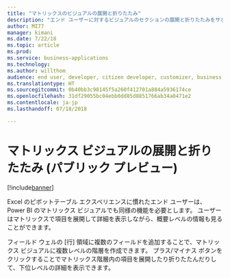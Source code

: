 ```yaml
---
title: "マトリックスのビジュアルの展開と折りたたみ"
description: "エンド ユーザーに対するビジュアルのセクションの展開と折りたたみをサポートするピボット テーブルに似たエクスペリエンス。"
author: MI77
manager: kimani
ms.date: 7/22/18
ms.topic: article
ms.prod: 
ms.service: business-applications
ms.technology: 
ms.author: willthom
audience: end user, developer, citizen developer, customizer, business analyst, IT pro
ms.translationtype: HT
ms.sourcegitcommit: 0b40bb3c98145f5a260f412701a884a5936174ce
ms.openlocfilehash: 31df29055bc04ebb0dd85d8851766ab34a0471e2
ms.contentlocale: ja-jp
ms.lasthandoff: 07/18/2018

---
```


# <a name="expand-and-collapse-in-matrix-visual-public-preview"></a>マトリックス ビジュアルの展開と折りたたみ (パブリック プレビュー)

[!include[banner](../../../includes/banner.md)]

Excel のピボットテーブル エクスペリエンスに慣れたエンド ユーザーは、Power BI のマトリックス ビジュアルでも同様の機能を必要とします。 ユーザーはマトリックスで項目を展開して詳細を表示しながら、概要レベルの情報も見ることができます。

フィールド ウェルの [行] 領域に複数のフィールドを追加することで、マトリックス ビジュアルに複数レベルの階層を作成できます。 プラス/マイナス ボタンをクリックすることでマトリックス階層内の項目を展開したり折りたたんだりして、下位レベルの詳細を表示できます。

<!--
### Who uses this feature
This feature is intended for end user, developer, citizen developer, customizer, business analyst, IT pro. No additional setup is required.
## Status
### Development status
In development
#### Target timeframe
October ‘18
-->

